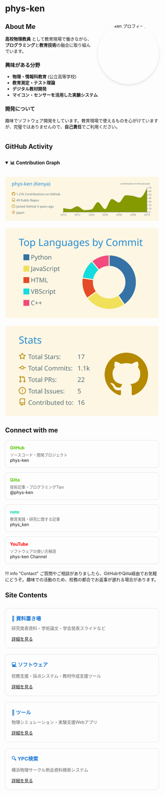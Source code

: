 # phys-ken

<div class="profile-section" markdown="1">
<img src="https://avatars.githubusercontent.com/u/62343651?s=400&u=66fa1053ffb4b798bd22bc86d1a06210b68e5d7c&v=4" 
     alt="phys-ken プロフィール画像" 
     style="width: 200px; height: 200px; border-radius: 50%; float: right; margin: 0 0 20px 20px; box-shadow: 0 4px 8px rgba(0,0,0,0.1);" />

## About Me

**高校物理教員** として教育現場で働きながら、**プログラミング**と**教育技術**の融合に取り組んでいます。

### 興味がある分野
- **物理・情報科教育** (公立高等学校)
- **教育測定・テスト理論**
- **デジタル教材開発**
- **マイコン・センサーを活用した実験システム**

### 開発について
趣味でソフトウェア開発をしています。教育現場で使えるものを心がけていますが、完璧ではありませんので、**自己責任**でご利用ください。

</div>

<div style="clear: both;"></div>

## GitHub Activity

<div style="margin: 30px 0;">
<details open>
<summary style="cursor: pointer; font-weight: bold; font-size: 1.1em; margin-bottom: 15px;">📊 Contribution Graph</summary>

<p align="center">
<img src="https://raw.githubusercontent.com/phys-ken/phys-ken/main/profile-summary-card-output/solarized/0-profile-details.svg" alt="GitHub Activity" style="max-width: 100%; margin-top: 15px;">
</p>

</details>

<div style="display: grid; grid-template-columns: repeat(auto-fit, minmax(300px, 1fr)); gap: 20px; margin-top: 20px;">

<div>
<img src="https://raw.githubusercontent.com/phys-ken/phys-ken/main/profile-summary-card-output/solarized/2-most-commit-language.svg" alt="Most Commit Languages" style="max-width: 100%;">
</div>

<div>
<img src="https://raw.githubusercontent.com/phys-ken/phys-ken/main/profile-summary-card-output/solarized/3-stats.svg" alt="GitHub Stats" style="max-width: 100%;">
</div>

</div>
</div>

## Connect with me

<div class="social-links" style="display: grid; grid-template-columns: repeat(auto-fit, minmax(250px, 1fr)); gap: 15px; margin: 20px 0;">

<div class="social-card" style="padding: 15px; border: 1px solid #e0e0e0; border-radius: 8px; transition: all 0.3s ease;">
<h4 style="margin: 0 0 5px 0; color: #55c500;"><i class="fab fa-github"></i> GitHub</h4>
<p style="margin: 0; font-size: 0.9em; color: #666;">ソースコード・開発プロジェクト</p>
<a href="https://github.com/phys-ken" target="_blank" style="text-decoration: none;">phys-ken</a>
</div>

<div class="social-card" style="padding: 15px; border: 1px solid #e0e0e0; border-radius: 8px; transition: all 0.3s ease;">
<h4 style="margin: 0 0 5px 0; color: #55c500;"><i class="fab fa-qiita"></i> Qiita</h4>
<p style="margin: 0; font-size: 0.9em; color: #666;">技術記事・プログラミングTips</p>
<a href="https://qiita.com/phys-ken" target="_blank" style="text-decoration: none;">@phys-ken</a>
</div>

<div class="social-card" style="padding: 15px; border: 1px solid #e0e0e0; border-radius: 8px; transition: all 0.3s ease;">
<h4 style="margin: 0 0 5px 0; color: #00d4aa;"><i class="fas fa-sticky-note"></i> note</h4>
<p style="margin: 0; font-size: 0.9em; color: #666;">教育実践・研究に関する記事</p>
<a href="https://note.com/phys_ken" target="_blank" style="text-decoration: none;">phys_ken</a>
</div>

<div class="social-card" style="padding: 15px; border: 1px solid #e0e0e0; border-radius: 8px; transition: all 0.3s ease;">
<h4 style="margin: 0 0 5px 0; color: #ff0000;"><i class="fab fa-youtube"></i> YouTube</h4>
<p style="margin: 0; font-size: 0.9em; color: #666;">ソフトウェアの使い方解説</p>
<a href="https://www.youtube.com/channel/UCZ_2UC-s5Sv4bCqh2EKjNmw" target="_blank" style="text-decoration: none;">phys-ken Channel</a>
</div>

</div>

!!! info "Contact"
    ご質問やご相談がありましたら、GitHubやQiita経由でお気軽にどうぞ。趣味での活動のため、校務の都合でお返事が遅れる場合があります。

## Site Contents

<div class="content-grid" style="display: grid; grid-template-columns: repeat(auto-fit, minmax(280px, 1fr)); gap: 20px; margin: 30px 0;">

<div class="content-card" style="padding: 20px; border: 1px solid #e0e0e0; border-radius: 10px;">
<h3 style="margin: 0 0 10px 0; color: #1976d2;">📄 資料置き場</h3>
<p style="margin: 0 0 15px 0; color: #666;">研究発表資料・学術論文・学会発表スライドなど</p>
<a href="papers/" class="md-button">詳細を見る</a>
</div>

<div class="content-card" style="padding: 20px; border: 1px solid #e0e0e0; border-radius: 10px;">
<h3 style="margin: 0 0 10px 0; color: #1976d2;">💻 ソフトウェア</h3>
<p style="margin: 0 0 15px 0; color: #666;">校務支援・採点システム・教材作成支援ツール</p>
<a href="softwares/" class="md-button">詳細を見る</a>
</div>

<div class="content-card" style="padding: 20px; border: 1px solid #e0e0e0; border-radius: 10px;">
<h3 style="margin: 0 0 10px 0; color: #1976d2;">🔧 ツール</h3>
<p style="margin: 0 0 15px 0; color: #666;">物理シミュレーション・実験支援Webアプリ</p>
<a href="tools/" class="md-button">詳細を見る</a>
</div>

<div class="content-card" style="padding: 20px; border: 1px solid #e0e0e0; border-radius: 10px;">
<h3 style="margin: 0 0 10px 0; color: #1976d2;">🔍 YPC検索</h3>
<p style="margin: 0 0 15px 0; color: #666;">横浜物理サークル例会資料検索システム</p>
<a href="ypc_search/" class="md-button">詳細を見る</a>
</div>

</div>
